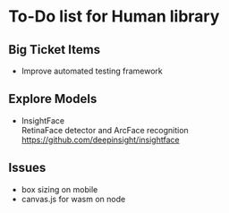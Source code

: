 # To-Do list for Human library

## Big Ticket Items

- Improve automated testing framework

## Explore Models

- InsightFace  
  RetinaFace detector and ArcFace recognition
  <https://github.com/deepinsight/insightface>  

## Issues

- box sizing on mobile
- canvas.js for wasm on node
